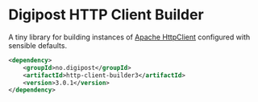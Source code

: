 # Digipost HTTP Client Builder

A tiny library for building instances of [Apache HttpClient](https://hc.apache.org/httpcomponents-client-ga/) configured with sensible defaults.

```xml
<dependency>
    <groupId>no.digipost</groupId>
    <artifactId>http-client-builder3</artifactId>
    <version>3.0.1</version>
</dependency>
```
